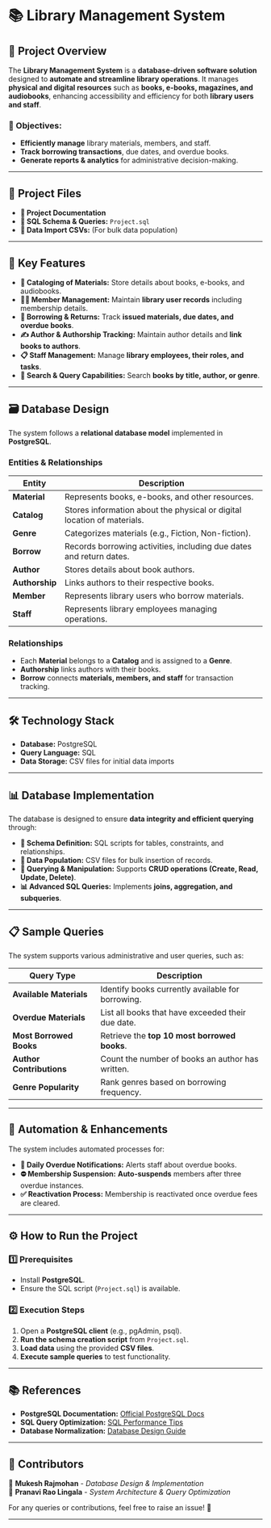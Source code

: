 # 📚 Library Management System

## 📌 Project Overview
The **Library Management System** is a **database-driven software solution** designed to **automate and streamline library operations**. It manages **physical and digital resources** such as **books, e-books, magazines, and audiobooks**, enhancing accessibility and efficiency for both **library users and staff**.

### 🎯 Objectives:
- **Efficiently manage** library materials, members, and staff.
- **Track borrowing transactions**, due dates, and overdue books.
- **Generate reports & analytics** for administrative decision-making.

---

## 📂 Project Files
- **📄 Project Documentation**
- **📜 SQL Schema & Queries:** `Project.sql`
- **📂 Data Import CSVs:** (For bulk data population)

---

## 🔑 Key Features
- **📖 Cataloging of Materials:** Store details about books, e-books, and audiobooks.
- **🧑‍💻 Member Management:** Maintain **library user records** including membership details.
- **🔄 Borrowing & Returns:** Track **issued materials, due dates, and overdue books**.
- **✍️ Author & Authorship Tracking:** Maintain author details and **link books to authors**.
- **📋 Staff Management:** Manage **library employees, their roles, and tasks**.
- **🔎 Search & Query Capabilities:** Search **books by title, author, or genre**.

---

## 🗃️ Database Design

The system follows a **relational database model** implemented in **PostgreSQL**.

### **Entities & Relationships**
| Entity | Description |
|--------|------------|
| **Material** | Represents books, e-books, and other resources. |
| **Catalog** | Stores information about the physical or digital location of materials. |
| **Genre** | Categorizes materials (e.g., Fiction, Non-fiction). |
| **Borrow** | Records borrowing activities, including due dates and return dates. |
| **Author** | Stores details about book authors. |
| **Authorship** | Links authors to their respective books. |
| **Member** | Represents library users who borrow materials. |
| **Staff** | Represents library employees managing operations. |

### **Relationships**
- Each **Material** belongs to a **Catalog** and is assigned to a **Genre**.
- **Authorship** links authors with their books.
- **Borrow** connects **materials, members, and staff** for transaction tracking.

---

## 🛠️ Technology Stack
- **Database:** PostgreSQL
- **Query Language:** SQL
- **Data Storage:** CSV files for initial data imports

---

## 📊 Database Implementation
The database is designed to ensure **data integrity and efficient querying** through:
- **📜 Schema Definition:** SQL scripts for tables, constraints, and relationships.
- **📂 Data Population:** CSV files for bulk insertion of records.
- **🔎 Querying & Manipulation:** Supports **CRUD operations (Create, Read, Update, Delete)**.
- **📊 Advanced SQL Queries:** Implements **joins, aggregation, and subqueries**.

---

## 📋 Sample Queries
The system supports various administrative and user queries, such as:

| Query Type | Description |
|------------|------------|
| **Available Materials** | Identify books currently available for borrowing. |
| **Overdue Materials** | List all books that have exceeded their due date. |
| **Most Borrowed Books** | Retrieve the **top 10 most borrowed books**. |
| **Author Contributions** | Count the number of books an author has written. |
| **Genre Popularity** | Rank genres based on borrowing frequency. |

---

## 🔄 Automation & Enhancements
The system includes automated processes for:
- **📅 Daily Overdue Notifications:** Alerts staff about overdue books.
- **⛔ Membership Suspension:** **Auto-suspends** members after three overdue instances.
- **✅ Reactivation Process:** Membership is reactivated once overdue fees are cleared.

---

## ⚙️ How to Run the Project

### **1️⃣ Prerequisites**
- Install **PostgreSQL**.
- Ensure the SQL script (`Project.sql`) is available.

### **2️⃣ Execution Steps**
1. Open a **PostgreSQL client** (e.g., pgAdmin, psql).
2. **Run the schema creation script** from `Project.sql`.
3. **Load data** using the provided **CSV files**.
4. **Execute sample queries** to test functionality.

---

## 📚 References
- **PostgreSQL Documentation:** [Official PostgreSQL Docs](https://www.postgresql.org/docs/)
- **SQL Query Optimization:** [SQL Performance Tips](https://www.sqlshack.com/sql-performance-tuning/)
- **Database Normalization:** [Database Design Guide](https://www.guru99.com/database-normalization.html)

---

## 🤝 Contributors
👤 **Mukesh Rajmohan** - *Database Design & Implementation*  
👤 **Pranavi Rao Lingala** - *System Architecture & Query Optimization*

For any queries or contributions, feel free to raise an issue! 🚀

---
